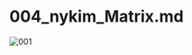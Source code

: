 # 004_nykim_Matrix.md
![001](https://user-images.githubusercontent.com/32005272/208298114-cd6fc643-b840-4847-b412-110f904d4a03.jpg)